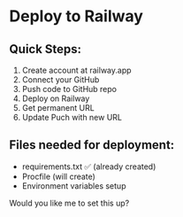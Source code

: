# Deploy to Railway

## Quick Steps:
1. Create account at railway.app
2. Connect your GitHub
3. Push code to GitHub repo
4. Deploy on Railway
5. Get permanent URL
6. Update Puch with new URL

## Files needed for deployment:
- requirements.txt ✅ (already created)
- Procfile (will create)
- Environment variables setup

Would you like me to set this up?

